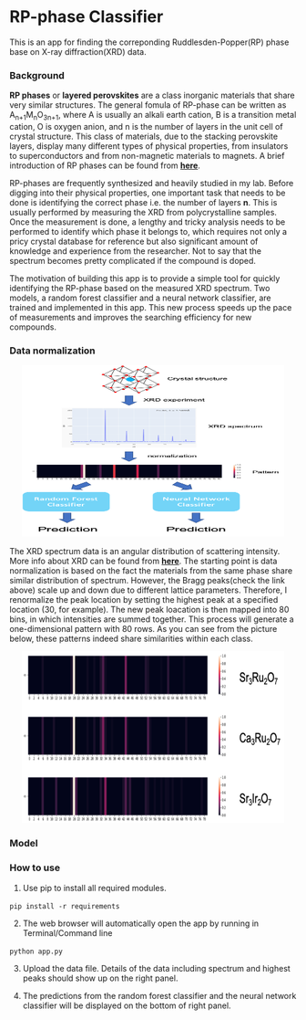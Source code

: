 # RP-phase Classifier

This is an app for finding the correponding Ruddlesden-Popper(RP) phase base on X-ray diffraction(XRD) data.

### Background

**RP phases** or **layered perovskites** are a class inorganic materials that share very similar structures. The general fomula of RP-phase can be written as A<sub>n+1</sub>M<sub>n</sub>O<sub>3n+1</sub>, where A is usually an alkali earth cation, B is a transition metal cation, O is oxygen anion, and n is the number of layers in the unit cell of crystal structure. This class of materials, due to the stacking perovskite layers, display many different types of physical properties, from insulators to superconductors and from non-magnetic materials to magnets. A brief introduction of RP phases can be found from **[here](https://en.wikipedia.org/wiki/Ruddlesden-Popper_phase)**.

RP-phases are frequently synthesized and heavily studied in my lab. Before digging into their physical properties, one important task that needs to be done is identifying the correct phase i.e. the number of layers **n**. This is usually performed by measuring the XRD from polycrystalline samples. Once the measurement is done, a lengthy and tricky analysis needs to be performed to identify which phase it belongs to, which requires not only a pricy crystal database for reference but also significant amount of knowledge and experience from the researcher. Not to say that the spectrum becomes pretty complicated if the compound is doped. 

The motivation of building this app is to provide a simple tool for quickly identifying the RP-phase based on the measured XRD spectrum. Two models, a random forest classifier and a neural network classifier, are trained and implemented in this app. This new process speeds up the pace of measurements and improves the searching efficiency for new compounds.


### Data normalization

<p align="center">
  <img width="460" height="300" src="assets/work_flow.png">
</p>

The XRD spectrum data is an angular distribution of scattering intensity. More info about XRD can be found from **[here](https://neutrons.ornl.gov/sites/default/files/NX_Miller_2017.pdf)**. The starting point is data normalization is based on the fact the materials from the same phase share similar distribution of spectrum. However, the Bragg peaks(check the link above) scale up and down due to different lattice parameters. Therefore, I renormalize the peak location by setting the highest peak at a specified location (30, for example). The new peak loacation is then mapped into 80 bins, in which intensities are summed together. This process will generate a one-dimensional pattern with 80 rows. As you can see from the picture below, these patterns indeed share similarities within each class.

<p align="center">
  <img width="460" height="300" src="assets/pattern_comparison.png">
</p>

### Model



### How to use

1. Use pip to install all required modules.

`pip install -r requirements`

2. The web browser will automatically open the app by running in Terminal/Command line

`python app.py`

3. Upload the data file. Details of the data including spectrum and highest peaks should show up on the right panel.

4. The predictions from the random forest classifier and the neural network classifier will be displayed on the bottom of right panel.
